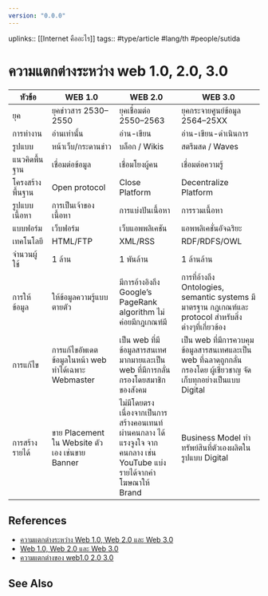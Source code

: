 ```yaml
---
version: "0.0.0"
---
```

uplinks:: [[Internet คืออะไร]]
tags:: #type/article #lang/th #people/sutida
# ความแตกต่างระหว่าง web 1.0, 2.0, 3.0
 
 **หัวข้อ** |   **WEB 1.0**    |   **WEB 2.0**  | **WEB 3.0**
 ------------|---------------|--------------|-----------
 ยุค  |ยุคข่าวสาร 2530–2550|ยุคเชื่อมต่อ 2550–2563 |ยุคกระจายศูนย์ข้อมูล 2564–25XX
การทำงาน  |อ่านเท่านั้น | อ่าน-เขียน | อ่าน-เขียน-ดำเนินการ 
รูปแบบ |หน้าเว็บ/กระดานข่าว |บล็อก / Wikis |สตรีมสด / Waves
แนวคิดพื้นฐาน | เชื่อมต่อข้อมูล | เชื่อมโยงผู้คน | เชื่อมต่อความรู้
โครงสร้างพื้นฐาน | Open protocol | Close Platform |Decentralize Platform
รูปแบบเนื้อหา | การเป็นเจ้าของเนื้อหา | การแบ่งปันเนื้อหา | การรวมเนื้อหา
แบบฟอร์ม | เว็บฟอร์ม |เว็บแอพพลิเคชัน | แอพพลิเคชั่นอัจฉริยะ
เทคโนโลยี | HTML/FTP | XML/RSS |RDF/RDFS/OWL
จำนวนผู้ใช้| 1 ล้าน | 1 พันล้าน|1 ล้านล้าน
การให้ข้อมูล | ให้ข้อมูลความรู้แบบตายตัว | มีการอ้างอิงถึง Google’s PageRank algorithm ไม่ค่อยมีกฎเกณฑ์มี | การที่อ้างถึง Ontologies, semantic systems มีมาตรฐาน กฎเกณฑ์และ protocol สำหรับสิ่งต่างๆที่เกี่ยวข้อง
การแก้ไข | การแก้ไขอัพเดตข้อมูลในหน้า web ทำได้เฉพาะ Webmaster | เป็น web ที่มีข้อมูลสารสนเทศมากมายและเป็น web ที่มีการกลั่นกรองโดยสมาชิกของสังคม | เป็น web ที่มีการควบคุมข้อมูลสารสนเทศและเป็น web ที่ฉลาดถูกกลั่นกรองโดย ผู้เชี่ยวชาญ จัดเก็บทุกอย่างเป็นแบบ Digital
การสร้างรายได้ | ขาย Placement ใน Website ตัวเอง เช่นขาย Banner | ไม่มีโดยตรง เนื่องจากเป็นการสร้างคอนเทนท์ผ่านคนกลาง ได้ แรงจูงใจ จากคนกลาง เช่น YouTube แบ่งรายได้จากค่าโฆษณาให้ Brand |Business Model ทำทรัพย์สินที่ตัวเองผลิตในรูปแบบ Digital


## References
- [ความแตกต่างระหว่าง Web 1.0, Web 2.0 และ Web 3.0](https://th.natapa.org/difference-between-web-one-web-two-and-web-three-2233)
- [Web 1.0, Web 2.0 และ Web 3.0](https://zixzax.net/%E0%B8%97%E0%B8%B3%E0%B9%80%E0%B8%A7%E0%B9%87%E0%B8%9A%E0%B9%84%E0%B8%8B%E0%B8%95%E0%B9%8C-%E0%B8%AD%E0%B8%AD%E0%B8%81%E0%B9%81%E0%B8%9A%E0%B8%9A%E0%B9%80%E0%B8%A7%E0%B9%87%E0%B8%9A%E0%B9%84%E0%B8%8B/web-1-0-web-2-0-and-web-3-0/)
- [ความแตกต่างของ web1.0 2.0 3.0 ](http://tanatthakan.blogspot.com/2015/01/web10-20-30-40.html)


## See Also
